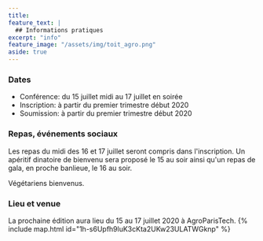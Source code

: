```yaml
---
title: 
feature_text: |
  ## Informations pratiques
excerpt: "info"
feature_image: "/assets/img/toit_agro.png"
aside: true
---
```


### Dates

  * Conférence: du 15 juillet midi au 17 juillet en soirée 
  * Inscription: à partir du premier trimestre début 2020
  * Soumission: à partir du premier trimestre début 2020

### Repas, événements sociaux

Les repas du midi des 16 et 17 juillet seront compris dans
l'inscription. Un apéritif dinatoire de bienvenu sera proposé le 15 au
soir ainsi qu'un repas de gala, en proche banlieue, le 16 au soir.

Végétariens bienvenus.

### Lieu et venue

La prochaine édition aura lieu du 15 au 17 juillet 2020 à AgroParisTech.
{% include map.html id="1h-s6Upfh9luK3cKta2UKw23ULATWGknp" %}






